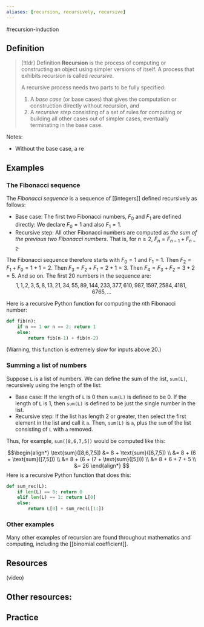 ```yaml
---
aliases: [recursion, recursively, recursive]
--- 
```


#recursion-induction
## Definition 

> [!tldr] Definition
> **Recursion** is the process of computing or constructing an object using simpler versions of itself. A process that exhibits recursion is called *recursive*. 
> 
> A recursive process needs two parts to be fully specified: 
> 1. A *base case* (or base cases) that gives the computation or construction directly without recursion, and 
> 2. A *recursive step* consisting of a set of rules for computing or building all other cases out of simpler cases, eventually terminating in the base case. 

Notes: 
- Without the base case, a re

## Examples

### The Fibonacci sequence 

The *Fibonacci sequence* is a sequence of [[integers]] defined recursively as follows: 
- Base case: The first two Fibonacci numbers, $F_0$ and $F_1$ are defined directly: We declare $F_0 =1$ and also $F_1 = 1$. 
- Recursive step: All other Fibonacci numbers are computed as *the sum of the previous two Fibonacci numbers*. That is, for $n \geq 2$, $F_n = F_{n-1} + F_{n-2}$. 

The Fibonacci sequence therefore starts with $F_0 = 1$ and $F_1 = 1$. Then $F_2 = F_1 + F_0 = 1 + 1 = 2$. Then $F_3 = F_2 + F_1 = 2 + 1 = 3$. Then $F_4 = F_3 + F_2 = 3 + 2 = 5$. And so on. The first 20 numbers in the sequence are: 
$$1, 1, 2, 3, 5, 8, 13, 21, 34, 55, 89, 144, 233, 377, 610, 987, 1597, 2584, 4181, 6765, \dots$$

Here is a recursive Python function for computing the $n$th Fibonacci number: 
```python
def fib(n):
	if n == 1 or n == 2: return 1
	else: 
		return fib(n-1) + fib(n-2)
```
(Warning, this function is extremely slow for inputs above 20.)

### Summing a list of numbers

Suppose `L` is a list of numbers. We can define the sum of the list, `sum(L)`, recursively using the length of the list: 
- Base case: If the length of `L` is $0$ then `sum(L)` is defined to be $0$. If the length of `L` is $1$, then `sum(L)` is defined to be just the single number in the list. 
- Recursive step: If the list has length $2$ or greater, then select the first element in the list and call it `a`. Then, `sum(L)` is `a`, plus the `sum` of the list consisting of `L` with `a` removed. 

Thus, for example, `sum([8,6,7,5])` would be computed like this: 

$$\begin{align*}
\text{sum}([8,6,7,5]) &= 8 + \text{sum}([6,7,5]) \\
&= 8 + (6 + \text{sum}([7,5])) \\
&= 8 + (6 + (7 + \text{sum}([5]))) \\
&= 8 + 6 + 7 + 5 \\
&= 26
\end{align*}
$$
Here is a recursive Python function that does this: 
```python
def sum_rec(L):
    if len(L) == 0: return 0
    elif len(L) == 1: return L[0] 
    else: 
        return L[0] + sum_rec(L[1:])
```

### Other examples

Many other examples of recursion are found throughout mathematics and computing, including the [[binomial coefficient]]. 

## Resources 

(video)

Other resources: 
- 

## Practice 
